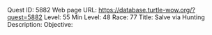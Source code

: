 Quest ID: 5882
Web page URL: https://database.turtle-wow.org/?quest=5882
Level: 55
Min Level: 48
Race: 77
Title: Salve via Hunting
Description: 
Objective: 

